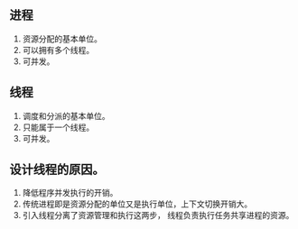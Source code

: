 ## 进程

1. 资源分配的基本单位。
2. 可以拥有多个线程。
3. 可并发。
## 线程

1. 调度和分派的基本单位。
2. 只能属于一个线程。
3. 可并发。

## 设计线程的原因。

1. 降低程序并发执行的开销。
2. 传统进程即是资源分配的单位又是执行单位，上下文切换开销大。
3. 引入线程分离了资源管理和执行这两步， 线程负责执行任务共享进程的资源。
